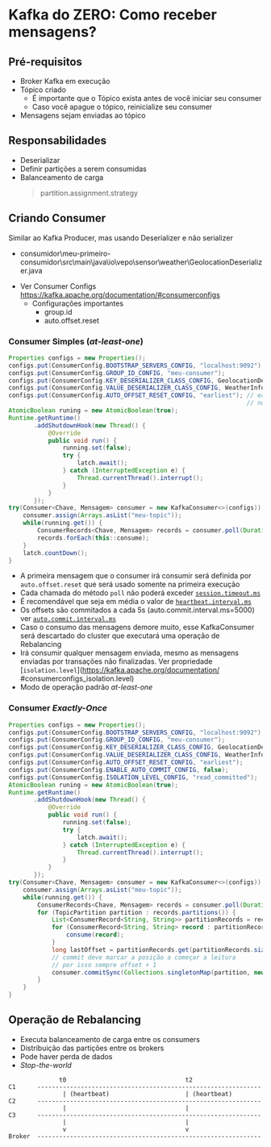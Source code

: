 # Kafka do ZERO: Como receber mensagens?

## Pré-requisitos

* Broker Kafka em execução
* Tópico criado
    - É importante que o Tópico exista antes de você iniciar seu consumer
    - Caso você apague o tópico, reinicialize seu consumer
* Mensagens sejam enviadas ao tópico

## Responsabilidades
- Deserializar
- Definir partições a serem consumidas
- Balanceamento de carga
    > partition.assignment.strategy

## Criando Consumer

Similar ao Kafka Producer, mas usando Deserializer e não serializer

- consumidor\meu-primeiro-consumidor\src\main\java\io\vepo\sensor\weather\GeolocationDeserializer.java

* Ver Consumer Configs https://kafka.apache.org/documentation/#consumerconfigs
    * Configurações importantes
        - group.id
        - auto.offset.reset

### Consumer Simples (_at-least-one_)
```java
Properties configs = new Properties();
configs.put(ConsumerConfig.BOOTSTRAP_SERVERS_CONFIG, "localhost:9092");
configs.put(ConsumerConfig.GROUP_ID_CONFIG, "meu-consumer");
configs.put(ConsumerConfig.KEY_DESERIALIZER_CLASS_CONFIG, GeolocationDeserializer.class);
configs.put(ConsumerConfig.VALUE_DESERIALIZER_CLASS_CONFIG, WeatherInfodDeserializer.class);
configs.put(ConsumerConfig.AUTO_OFFSET_RESET_CONFIG, "earliest"); // earliest, latest ou none 
                                                                  // none throw exception to the consumer if no previous offset is found for the consumer's group
AtomicBoolean runing = new AtomicBoolean(true);
Runtime.getRuntime()
       .addShutdownHook(new Thread() {
           @Override
           public void run() {
               running.set(false);
               try {
                   latch.await();
               } catch (InterruptedException e) {
                   Thread.currentThread().interrupt();
               }
           }
       });
try(Consumer<Chave, Mensagem> consumer = new KafkaConsumer<>(configs)) {
    consumer.assign(Arrays.asList("meu-topic"));
    while(running.get()) {
        ConsumerRecords<Chave, Mensagem> records = consumer.poll(Duration.ofMillis(1000));
        records.forEach(this::consume);
    }
    latch.countDown();
}
```
* A primeira mensagem que o consumer irá consumir será definida por `auto.offset.reset` que será usado somente na primeira execução
* Cada chamada do método `poll` não poderá exceder [`session.timeout.ms`](https://kafka.apache.org/documentation/#consumerconfigs_session.timeout.ms)
* É recomendável que seja em média o valor de [`heartbeat.interval.ms`](https://kafka.apache.org/documentation/#consumerconfigs_heartbeat.interval.ms)
* Os offsets são commitados a cada 5s (auto.commit.interval.ms=5000) ver [`auto.commit.interval.ms`](https://kafka.apache.org/documentation/#consumerconfigs_auto.commit.interval.ms)
* Caso o consumo das mensagens demore muito, esse KafkaConsumer será descartado do cluster que executará uma operação de Rebalancing
* Irá consumir qualquer mensagem enviada, mesmo as mensagens enviadas por transações não finalizadas. Ver propriedade [`isolation.level`](https://kafka.apache.org/documentation/
#consumerconfigs_isolation.level)
* Modo de operação padrão _at-least-one_

### Consumer _Exactly-Once_

```java
Properties configs = new Properties();
configs.put(ConsumerConfig.BOOTSTRAP_SERVERS_CONFIG, "localhost:9092");
configs.put(ConsumerConfig.GROUP_ID_CONFIG, "meu-consumer");
configs.put(ConsumerConfig.KEY_DESERIALIZER_CLASS_CONFIG, GeolocationDeserializer.class);
configs.put(ConsumerConfig.VALUE_DESERIALIZER_CLASS_CONFIG, WeatherInfodDeserializer.class);
configs.put(ConsumerConfig.AUTO_OFFSET_RESET_CONFIG, "earliest"); 
configs.put(ConsumerConfig.ENABLE_AUTO_COMMIT_CONFIG, false);
configs.put(ConsumerConfig.ISOLATION_LEVEL_CONFIG, "read_committed");
AtomicBoolean runing = new AtomicBoolean(true);
Runtime.getRuntime()
       .addShutdownHook(new Thread() {
           @Override
           public void run() {
               running.set(false);
               try {
                   latch.await();
               } catch (InterruptedException e) {
                   Thread.currentThread().interrupt();
               }
           }
       });
try(Consumer<Chave, Mensagem> consumer = new KafkaConsumer<>(configs)) {
    consumer.assign(Arrays.asList("meu-topic"));
    while(running.get()) {
        ConsumerRecords<Chave, Mensagem> records = consumer.poll(Duration.ofMillis(1000));
        for (TopicPartition partition : records.partitions()) {
            List<ConsumerRecord<String, String>> partitionRecords = records.records(partition);
            for (ConsumerRecord<String, String> record : partitionRecords) {
                consume(record);
            }
            long lastOffset = partitionRecords.get(partitionRecords.size() - 1).offset();
            // commit deve marcar a posição a começar a leitura
            // por isso sempre offset + 1
            consumer.commitSync(Collections.singletonMap(partition, new OffsetAndMetadata(lastOffset + 1)));
        }
    }
}
```

## Operação de Rebalancing

* Executa balanceamento de carga entre os consumers
* Distribuição das partições entre os brokers
* Pode haver perda de dados
* _Stop-the-world_


```
              t0                                 t2
C1      --------------------------------------------------------------
               | (heartbeat)                     | (heartbeat)
C2      --------------------------------------------------------------
               |                                 |
C3      --------------------------------------------------------------
               |                                 |
               v                                 v
Broker  --------------------------------------------------------------
```
